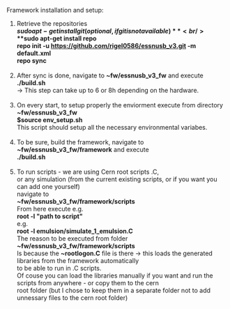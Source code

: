 Framework installation and setup: <br/>
1. Retrieve the repositories <br/>
	**$sudo apt-get install git (optional, if git is not available)** <br/>
	**$sudo apt-get install repo** <br/>
	**repo init -u https://github.com/rigel0586/essnusb_v3.git -m default.xml** <br/>
	**repo sync** <br/>
	 <br/>
2. After sync is done, navigate to **~fw/essnusb_v3_fw** and execute **./build.sh** <br/>
	-> This step can take up to 6 or 8h depending on the hardware. <br/>
	 <br/>
3. On every start, to setup properly the enviorment execute from directory **~fw/essnusb_v3_fw** <br/>
	**$source env_setup.sh** <br/>
	This script should setup all the necessary environmental variabes. <br/>
	 <br/>
4. To be sure, build the framework, navigate to **~fw/essnusb_v3_fw/framework** and execute <br/>
	**./build.sh** <br/>
	 <br/>
5. To run scripts - we are using Cern root scripts .C, <br/>
	or any simulation (from the current existing scripts, or if you want you can add one yourself) <br/>
	navigate to <br/>
	**~fw/essnusb_v3_fw/framework/scripts** <br/>
	From here execute e.g.<br/>
	**root -l "path to script"** <br/>
	e.g. <br/>
	**root -l emulsion/simulate_1_emulsion.C**<br/>
	The reason to be executed from folder<br/>
	**~fw/essnusb_v3_fw/framework/scripts** <br/>
	Is because the **~rootlogon.C** file is there -> this loads the generated libraries from the framework automatically<br/>
	to be able to run in .C scripts. <br/>
	Of couse you can load the libraries manually if you want and run the scripts from anywhere - or copy them to the cern<br/>
	root folder (but I chose to keep them in a separate folder not to add unnessary files to the cern root folder) <br/>
	

